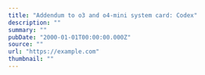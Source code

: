 ```yaml
---
title: "Addendum to o3 and o4-mini system card: Codex"
description: ""
summary: ""
pubDate: "2000-01-01T00:00:00.000Z"
source: ""
url: "https://example.com"
thumbnail: ""
---
```


